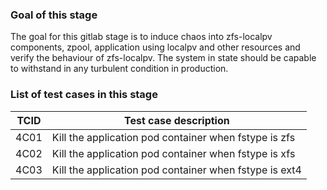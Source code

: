 ### Goal of this stage

The goal for this gitlab stage is to induce chaos into zfs-localpv components, zpool, application using localpv and other resources and verify the behaviour of zfs-localpv. The system in state should be capable to withstand in any turbulent condition in production.

### List of test cases in this stage

| TCID  |                 Test case description                                        |
|-------|------------------------------------------------------------------------------|
| 4C01  | Kill the application pod container when fstype is zfs                        |
| 4C02  | Kill the application pod container when fstype is xfs                        |
| 4C03  | Kill the application pod container when fstype is ext4                       |